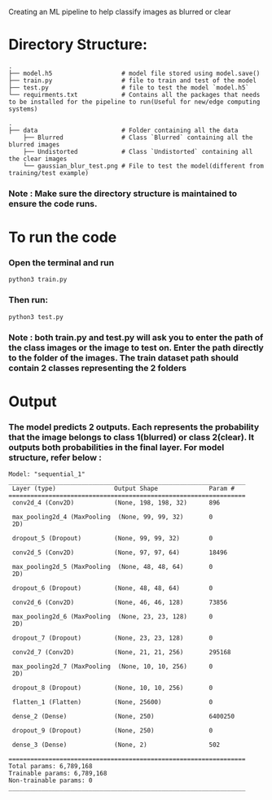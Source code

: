 Creating an ML pipeline to help classify images as blurred or clear

### <h1>Directory Structure:</h1>

    .
    ├── model.h5                   # model file stored using model.save()
    ├── train.py                   # file to train and test of the model
    ├── test.py                    # file to test the model `model.h5` 
    └── requirments.txt            # Contains all the packages that needs to be installed for the pipeline to run(Useful for new/edge computing systems)
    
    .
    ├── data                       # Folder containing all the data
        ├── Blurred                # Class `Blurred` containing all the blurred images 
        ├── Undistorted            # Class `Undistorted` containing all the clear images
        └── gaussian_blur_test.png # File to test the model(different from training/test example)



### Note : Make sure the directory structure is maintained to ensure the code runs.
<h1> To run the code</h1>

### Open the terminal and run
```
python3 train.py
```

### Then run:
```
python3 test.py
```
### Note : both train.py and test.py will ask you to enter the path of the class images or the image to test on. Enter the path directly to the folder of the images. The train dataset path should contain 2 classes representing the 2 folders

<h1> Output </h1>

### The model predicts 2 outputs. Each represents the probability that the image belongs to class 1(blurred) or class 2(clear). It outputs both probabilities in the final layer. For model structure, refer below : 
```
Model: "sequential_1"
_________________________________________________________________
 Layer (type)                Output Shape              Param #   
=================================================================
 conv2d_4 (Conv2D)           (None, 198, 198, 32)      896       
                                                                 
 max_pooling2d_4 (MaxPooling  (None, 99, 99, 32)       0         
 2D)                                                             
                                                                 
 dropout_5 (Dropout)         (None, 99, 99, 32)        0         
                                                                 
 conv2d_5 (Conv2D)           (None, 97, 97, 64)        18496     
                                                                 
 max_pooling2d_5 (MaxPooling  (None, 48, 48, 64)       0         
 2D)                                                             
                                                                 
 dropout_6 (Dropout)         (None, 48, 48, 64)        0         
                                                                 
 conv2d_6 (Conv2D)           (None, 46, 46, 128)       73856     
                                                                 
 max_pooling2d_6 (MaxPooling  (None, 23, 23, 128)      0         
 2D)                                                             
                                                                 
 dropout_7 (Dropout)         (None, 23, 23, 128)       0         
                                                                 
 conv2d_7 (Conv2D)           (None, 21, 21, 256)       295168    
                                                                 
 max_pooling2d_7 (MaxPooling  (None, 10, 10, 256)      0         
 2D)                                                             
                                                                 
 dropout_8 (Dropout)         (None, 10, 10, 256)       0         
                                                                 
 flatten_1 (Flatten)         (None, 25600)             0         
                                                                 
 dense_2 (Dense)             (None, 250)               6400250   
                                                                 
 dropout_9 (Dropout)         (None, 250)               0         
                                                                 
 dense_3 (Dense)             (None, 2)                 502       
                                                                 
=================================================================
Total params: 6,789,168
Trainable params: 6,789,168
Non-trainable params: 0
_________________________________________________________________

```
